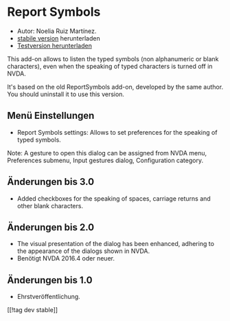 # Report Symbols #
*	Autor: Noelia Ruiz Martínez.
*	[stabile version][1] herunterladen
*	[Testversion herunterladen][2]

This add-on allows to listen the typed symbols (non alphanumeric or blank
characters), even when the speaking of typed characters is turned off in
NVDA.

It's based on the old ReportSymbols add-on, developed by the same
author. You should uninstall it to use this version.

## Menü Einstellungen ##
*	Report Symbols settings: Allows to set preferences for the speaking of
  typed symbols.

Note: A gesture to open this dialog can be assigned from NVDA menu,
Preferences submenu, Input gestures dialog, Configuration category.

## Änderungen bis 3.0 ##
* Added checkboxes for the speaking of spaces, carriage returns and other
  blank characters.

## Änderungen bis 2.0 ##
*	The visual presentation of the dialog has been enhanced, adhering to the
  appearance of the dialogs shown in NVDA.
*	Benötigt NVDA 2016.4 oder neuer.

## Änderungen bis 1.0 ##
*	Ehrstveröffentlichung.

[[!tag dev stable]]

[1]: http://addons.nvda-project.org/files/get.php?file=rsy

[2]: http://addons.nvda-project.org/files/get.php?file=rsy-dev
